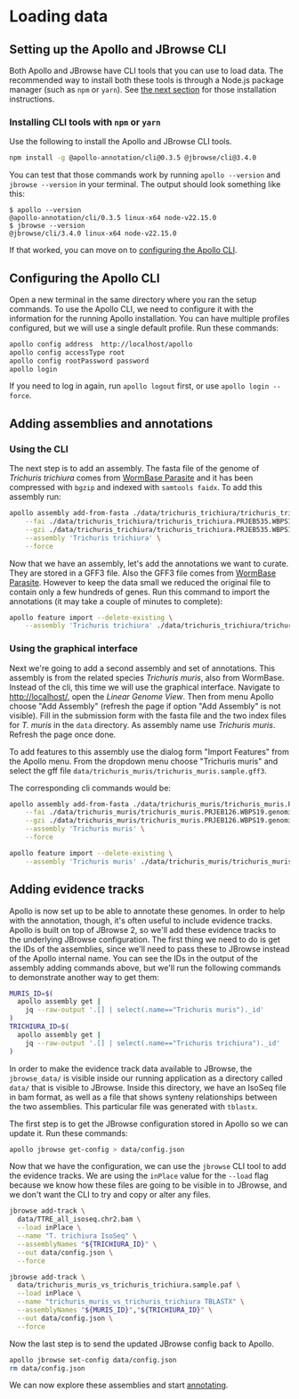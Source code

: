 # Loading data

## Setting up the Apollo and JBrowse CLI

Both Apollo and JBrowse have CLI tools that you can use to load data. The
recommended way to install both these tools is through a Node.js package manager
(such as `npm` or `yarn`). See
[the next section](#installing-cli-tools-with-npm-or-yarn) for those
installation instructions.

### Installing CLI tools with `npm` or `yarn`

Use the following to install the Apollo and JBrowse CLI tools.

```bash npm2yarn
npm install -g @apollo-annotation/cli@0.3.5 @jbrowse/cli@3.4.0
```

You can test that those commands work by running `apollo --version` and
`jbrowse --version` in your terminal. The output should look something like
this:

```sh-session
$ apollo --version
@apollo-annotation/cli/0.3.5 linux-x64 node-v22.15.0
$ jbrowse --version
@jbrowse/cli/3.4.0 linux-x64 node-v22.15.0
```

If that worked, you can move on to
[configuring the Apollo CLI](#configuring-the-apollo-cli).

## Configuring the Apollo CLI

Open a new terminal in the same directory where you ran the setup commands. To
use the Apollo CLI, we need to configure it with the information for the running
Apollo installation. You can have multiple profiles configured, but we will use
a single default profile. Run these commands:

```sh
apollo config address  http://localhost/apollo
apollo config accessType root
apollo config rootPassword password
apollo login
```

If you need to log in again, run `apollo logout` first, or use
`apollo login --force`.

## Adding assemblies and annotations

### Using the CLI

The next step is to add an assembly. The fasta file of the genome of *Trichuris
trichiura* comes from [WormBase
Parasite](https://ftp.ebi.ac.uk/pub/databases/wormbase/parasite/releases/WBPS19/species/trichuris_trichiura/PRJEB535/trichuris_trichiura.PRJEB535.WBPS19.genomic_softmasked.fa.gz)
and it has been compressed with `bgzip` and indexed with `samtools faidx`. To add this assembly run:

```sh
apollo assembly add-from-fasta ./data/trichuris_trichiura/trichuris_trichiura.PRJEB535.WBPS19.genomic_softmasked.fa.gz \
    --fai ./data/trichuris_trichiura/trichuris_trichiura.PRJEB535.WBPS19.genomic_softmasked.fa.gz.fai \
    --gzi ./data/trichuris_trichiura/trichuris_trichiura.PRJEB535.WBPS19.genomic_softmasked.fa.gz.gzi \
    --assembly 'Trichuris trichiura' \
    --force
```

Now that we have an assembly, let's add the annotations we want to curate. They
are stored in a GFF3 file. Also the GFF3 file comes from [WormBase
Parasite](https://ftp.ebi.ac.uk/pub/databases/wormbase/parasite/releases/WBPS19/species/trichuris_trichiura/PRJEB535/trichuris_trichiura.PRJEB535.WBPS19.annotations.gff3.gz).
However to keep the data small we reduced the original file to contain only a
few hundreds of genes. Run this command to import the annotations (it may take
a couple of minutes to complete):

```sh
apollo feature import --delete-existing \
    --assembly 'Trichuris trichiura' ./data/trichuris_trichiura/trichuris_trichiura.sample.gff3
```

### Using the graphical interface

Next we're going to add a second assembly and set of annotations. This assembly
is from the related species *Trichuris muris*, also from WormBase. Instead of
the cli, this time we will use the graphical interface. Navigate to
[http://localhost/](http://localhost/), open the *Linear Genome View*. Then
from menu Apollo choose "Add Assembly" (refresh the page if option "Add
Assembly" is not visible). Fill in the submission form with the fasta file and
the two index files for *T. muris* in the `data` directory. As assembly name use *Trichuris muris*.
Refresh the page once done.

To add features to this assembly use the dialog form "Import Features" from the
Apollo menu. From the dropdown menu choose "Trichuris muris" and select the gff
file `data/trichuris_muris/trichuris_muris.sample.gff3`.

The corresponding cli commands would be:

```sh
apollo assembly add-from-fasta ./data/trichuris_muris/trichuris_muris.PRJEB126.WBPS19.genomic_softmasked.fa.gz \
    --fai ./data/trichuris_muris/trichuris_muris.PRJEB126.WBPS19.genomic_softmasked.fa.gz.fai \
    --gzi ./data/trichuris_muris/trichuris_muris.PRJEB126.WBPS19.genomic_softmasked.fa.gz.gzi \
    --assembly 'Trichuris muris' \
    --force

apollo feature import --delete-existing \
    --assembly 'Trichuris muris' ./data/trichuris_muris/trichuris_muris.sample.gff3
```

## Adding evidence tracks

Apollo is now set up to be able to annotate these genomes. In order to help with
the annotation, though, it's often useful to include evidence tracks. Apollo is
built on top of JBrowse 2, so we'll add these evidence tracks to the underlying
JBrowse configuration. The first thing we need to do is get the IDs of the
assemblies, since we'll need to pass these to JBrowse instead of the Apollo
internal name. You can see the IDs in the output of the assembly adding commands
above, but we'll run the following commands to demonstrate another way to get
them:

```sh
MURIS_ID=$(
  apollo assembly get |
    jq --raw-output '.[] | select(.name=="Trichuris muris")._id'
)
TRICHIURA_ID=$(
  apollo assembly get |
    jq --raw-output '.[] | select(.name=="Trichuris trichiura")._id'
)
```

In order to make the evidence track data available to JBrowse, the
`jbrowse_data/` is visible inside our running application as a directory called
`data/` that is visible to JBrowse. Inside this directory, we have an IsoSeq
file in bam format, as well as a file that shows synteny relationships between
the two assemblies. This particular file was generated with `tblastx`.

The first step is to get the JBrowse configuration stored in Apollo so we can
update it. Run these commands:

```sh
apollo jbrowse get-config > data/config.json
```

Now that we have the configuration, we can use the `jbrowse` CLI tool to add the
evidence tracks. We are using the `inPlace` value for the `--load` flag because
we know how these files are going to be visible in to JBrowse, and we don't want
the CLI to try and copy or alter any files.

```sh
jbrowse add-track \
  data/TTRE_all_isoseq.chr2.bam \
  --load inPlace \
  --name "T. trichiura IsoSeq" \
  --assemblyNames "${TRICHIURA_ID}" \
  --out data/config.json \
  --force

jbrowse add-track \
  data/trichuris_muris_vs_trichuris_trichiura.sample.paf \
  --load inPlace \
  --name "trichuris_muris_vs_trichuris_trichiura TBLASTX" \
  --assemblyNames "${MURIS_ID}","${TRICHIURA_ID}" \
  --out data/config.json \
  --force
```

Now the last step is to send the updated JBrowse config back to Apollo.

```sh
apollo jbrowse set-config data/config.json
rm data/config.json
```

We can now explore these assemblies and start [annotating](03-annotating.md).
